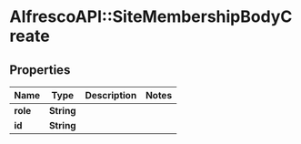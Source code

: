 # AlfrescoAPI::SiteMembershipBodyCreate

## Properties
Name | Type | Description | Notes
------------ | ------------- | ------------- | -------------
**role** | **String** |  | 
**id** | **String** |  | 


